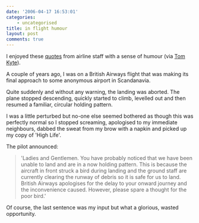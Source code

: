 ```yaml
---
date: '2006-04-17 16:53:01'
categories:
    - uncategorised
title: in flight humour
layout: post
comments: true
---
```

I enjoyed these [quotes](http://funny2.com/inflight.htm) from airline
staff with a sense of humour (via [Tom
Kyte](http://tkyte.blogspot.com/2006/04/just-for-fun.html)).

A couple of years ago, I was on a British Airways flight that was making
its final approach to some anonymous airport in Scandanavia.

Quite suddenly and without any warning, the landing was aborted. The
plane stopped descending, quickly started to climb, levelled out and
then resumed a familiar, circular holding pattern.

I was a little perturbed but no-one else seemed bothered as though this
was perfectly normal so I stopped screaming, apologised to my immediate
neighbours, dabbed the sweat from my brow with a napkin and picked up my
copy of 'High Life'.

The pilot announced:

> 'Ladies and Gentlemen. You have probably noticed that we have been
> unable to land and are in a now holding pattern. This is because the
> aircraft in front struck a bird during landing and the ground staff
> are currently clearing the runway of debris so it is safe for us to
> land. British Airways apologises for the delay to your onward journey
> and the inconvenience caused. However, please spare a thought for the
> poor bird.'

Of course, the last sentence was my input but what a glorious, wasted
opportunity.
